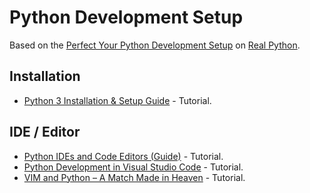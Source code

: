 # Python Development Setup

Based on the [Perfect Your Python Development Setup](https://realpython.com/learning-paths/perfect-your-python-development-setup/) on [Real Python](https://realpython.com/).

## Installation

* [Python 3 Installation & Setup Guide](https://realpython.com/installing-python/) - Tutorial.

## IDE / Editor

* [Python IDEs and Code Editors (Guide)](https://realpython.com/python-ides-code-editors-guide/) - Tutorial.
* [Python Development in Visual Studio Code](https://realpython.com/python-development-visual-studio-code/) - Tutorial.
* [VIM and Python – A Match Made in Heaven](https://realpython.com/vim-and-python-a-match-made-in-heaven/) - Tutorial.
